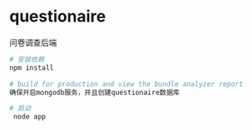 # questionaire
问卷调查后端
 
``` bash
# 安装依赖
npm install

# build for production and view the bundle analyzer report
确保开启mongodb服务，并且创建questionaire数据库

# 启动
 node app

```
